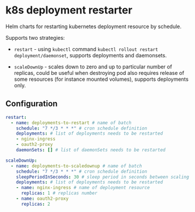 # k8s deployment restarter

Helm charts for restarting kubernetes deployment resource by schedule.

Supports two strategies:

* `restart` - using `kubectl` command `kubectl rollout restart deployment/daemonset`, supports deployments and daemonsets.
  
* `scaleDownUp` - scales down to zero and up to particular number of replicas, could be useful when destroying pod also requires release of some resources (for instance mounted volumes), supports deployments only.

## Configuration

```yaml
restart: 
  - name: deployments-to-restart # name of batch
    schedule: "7 */3 * * *" # cron schedule definition
    deployments: # list of deployments needs to be restarted
    - nginx-ingress
    - oauth2-proxy
    daemonSets: [] # list of daemonSets needs to be restarted

scaleDownUp: 
  - name: deployments-to-scaledownup # name of batch
    schedule: "7 */3 * * *" # cron schedule definition
    sleepPeriodInSeconds: 30 # sleep period in seconds between scaling down and scaling up
    deployments: # list of deployments needs to be restarted
    - name: nginx-ingress # name of deployment resource
      replicas: 1 # replicas number
    - name: oauth2-proxy
      replicas: 2
    
```
